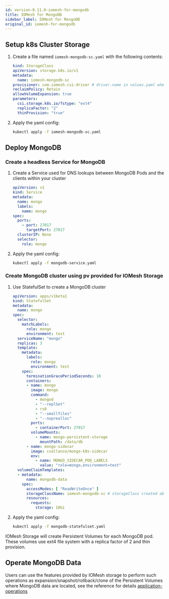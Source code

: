 ```yaml
---
id: version-0.11.0-iomesh-for-mongodb
title: IOMesh for MongoDB
sidebar_label: IOMesh for MongoDB
original_id: iomesh-for-mongodb
---
```


## Setup k8s Cluster Storage

1. Create a file named `iomesh-mongodb-sc.yaml` with the following contents:

    ```yaml
    kind: StorageClass
    apiVersion: storage.k8s.io/v1
    metadata:
      name: iomesh-mongodb-sc
    provisioner: com.iomesh.csi-driver # driver.name in values.yaml when install IOMesh
    reclaimPolicy: Retain
    allowVolumeExpansion: true
    parameters:
      csi.storage.k8s.io/fstype: "ext4"
      replicaFactor: "2"
      thinProvision: "true"
    ```

2. Apply the yaml config:

    ```bash
    kubectl apply -f iomesh-mongodb-sc.yaml
    ```

## Deploy MongoDB

### Create a headless Service for MongoDB

1. Create a Service used for DNS lookups between MongoDB Pods and the clients within your cluster

    ```yaml
    apiVersion: v1
    kind: Service
    metadata:
      name: mongo
      labels:
        name: mongo
    spec:
      ports:
        - port: 27017
          targetPort: 27017
      clusterIP: None
      selector:
        role: mongo
    ```

2. Apply the yaml config:

    ```bash
    kubectl apply -f mongodb-service.yaml
    ```

### Create MongoDB cluster using pv provided for IOMesh Storage

1. Use StatefulSet to create a MongoDB cluster

    ```yaml
    apiVersion: apps/v1beta1
    kind: StatefulSet
    metadata:
      name: mongo
    spec:
      selector:
        matchLabels:
          role: mongo
          environment: test
      serviceName: "mongo"
      replicas: 3
      template:
        metadata:
          labels:
            role: mongo
            environment: test
        spec:
          terminationGracePeriodSeconds: 10
          containers:
          - name: mongo
            image: mongo
            command:
              - mongod
              - "--replSet"
              - rs0
              - "--smallfiles"
              - "--noprealloc"
            ports:
              - containerPort: 27017
            volumeMounts:
              - name: mongo-persistent-storage
                mountPath: /data/db
          - name: mongo-sidecar
            image: cvallance/mongo-k8s-sidecar
            env:
              - name: MONGO_SIDECAR_POD_LABELS
                value: "role=mongo,environment=test"
      volumeClaimTemplates:
      - metadata:
          name: mongodb-data
        spec:
          accessModes: [ "ReadWriteOnce" ]
          storageClassName: iomesh-mongodb-sc # storageClass created above
          resources:
            requests:
              storage: 10Gi
    ```

2. Apply the yaml config:

    ```bash
    kubectl apply -f mongodb-statefulset.yaml
    ```

IOMesh Storage will create Persistent Volumes for each MongoDB pod. These volumes use ext4 file system with a replica factor of 2 and thin provision.

## Operate MongoDB Data

Users can use the features provided by IOMesh storage to perform such operations as expansion/snapshot/rollback/clone of the Persistent Volumes where MongoDB data are located, see the reference for details [application-operations](https://docs.iomesh.com/volume-operations/snapshot-restore-and-clone)